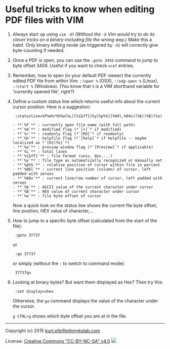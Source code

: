 # Useful tricks to know when editing PDF files with VIM

1. Always start up using *`vim -b`*!
   *(Without the `-b` Vim would try to do its clever tricks on a binary-including file the wrong way.)*
   Make this a habit.
   Only binary editing mode (as triggered by *`-b`*) will correctly give byte-counting if needed.

1. Once a PDF is open, you can use the *`:goto 3456`* command to jump to byte offset 3456.
   Useful if you want to check `xref` entries.

1. Remember, how to open (in your default PDF viewer) the currently edited PDF file from within Vim:
   *`:!open %`* (OSX), *`:!xdg-open %`* (Linux), *`:!start %`* (Windows).
   (You know that *`%`* is a VIM shorthand variable for 'currently opened file', right?)

1. Define a custom status line which returns useful info about the current cursor position.
   Here is a suggestion:

        :statusline=%F%m%r%h%w[%L][%{&ff}]%y[%p%%][%04l,%04v](%b)(%B)(%o)

       - **`%F`** : currently open file name (with full path)
       - **`%m`** : modified flag (*`[+]`* if modified)
       - **`%r`** : readonly flag (*`[RO]`* if readonly)
       - **`%h`** : helpfile flag (*`[help]`* if helpfile -- maybe localized as *`[Hilfe]`*)
       - **`%w`** : preview window flag (*`[Preview]`* if applicable)
       - **`%L`** : total lines
       - **`%{&ff}`** : file format (unix, dos,...)
       - **`%y`** : file type as automatically recognized or manually set
       - **`%p%%`** : relative position of cursor within file in percent
       - **`%06l`** : current line position (column) of cursor, left padded with zeroes
       - **`%06v`** : current line/row number of cursor, left padded with zeroes
       - **`%b`** : ASCII value of the current character under cursor
       - **`%B`** : HEX value of current character under cursor
       - **`%o`** : file byte offset of cursor

    Now a quick look on the status line shows the current file byte offset, line position, HEX value of character,...

1. How to jump to a specific byte offset (calculated from the start of the file):

        :goto 37737

    or

        :go 37737

    or simply (without the `:` to switch to command mode):

        37737go

1. Looking at binary bytes? But want them displayed as Hex? Then try this:

        :set display=uhex

    Otherwise, the `ga` command displays the value of the character under the cursor.

    `g CTRL+g` shows which byte offset you are at in the file.

----

Copyright (c) 2015 <kurt.pfeifle@mykolab.com>

License: [Creative Commons "CC-BY-NC-SA" v4.0](http://creativecommons.org/licenses/by-nc-sa/4.0/)
![](https://i.creativecommons.org/l/by-nc-sa/4.0/88x31.png)

